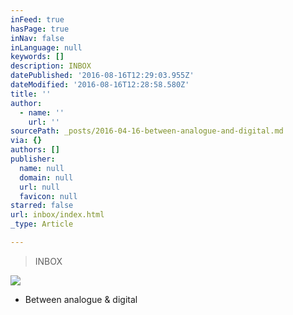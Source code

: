 ```yaml
---
inFeed: true
hasPage: true
inNav: false
inLanguage: null
keywords: []
description: INBOX
datePublished: '2016-08-16T12:29:03.955Z'
dateModified: '2016-08-16T12:28:58.580Z'
title: ''
author:
  - name: ''
    url: ''
sourcePath: _posts/2016-04-16-between-analogue-and-digital.md
via: {}
authors: []
publisher:
  name: null
  domain: null
  url: null
  favicon: null
starred: false
url: inbox/index.html
_type: Article

---
```

> INBOX

![](https://s3-us-west-2.amazonaws.com/the-grid-img/p/f072cd35c0a1f8ad676e048c2ac8a2d9fe13eb53.jpg)

* Between analogue & digital